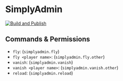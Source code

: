 # SimplyAdmin

[![Build and Publish](https://github.com/SimplyVanilla/SimplyAdmin/actions/workflows/build-and-publish.yml/badge.svg)](https://github.com/SimplyVanilla/SimplyAdmin/actions/workflows/build-and-publish.yml)

## Commands & Permissions
- `fly`: (`simplyadmin.fly`)
- `fly <player name>`: (`simplyadmin.fly.other`)
- `vanish`: (`simplyadmin.vanish`)
- `vanish <player name>`: (`simplyadmin.vanish.other`)
- `reload`: (`simplyadmin.reload`)
